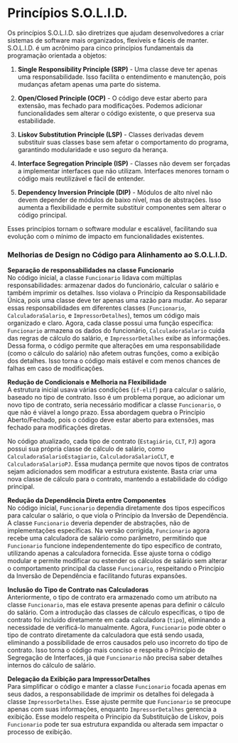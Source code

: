 # Princípios S.O.L.I.D.

Os princípios S.O.L.I.D. são diretrizes que ajudam desenvolvedores a criar sistemas de software mais organizados, flexíveis e fáceis de manter. S.O.L.I.D. é um acrônimo para cinco princípios fundamentais da programação orientada a objetos:

1. **Single Responsibility Principle (SRP)** - Uma classe deve ter apenas uma responsabilidade. Isso facilita o entendimento e manutenção, pois mudanças afetam apenas uma parte do sistema.

2. **Open/Closed Principle (OCP)** - O código deve estar aberto para extensão, mas fechado para modificações. Podemos adicionar funcionalidades sem alterar o código existente, o que preserva sua estabilidade.

3. **Liskov Substitution Principle (LSP)** - Classes derivadas devem substituir suas classes base sem afetar o comportamento do programa, garantindo modularidade e uso seguro da herança.

4. **Interface Segregation Principle (ISP)** - Classes não devem ser forçadas a implementar interfaces que não utilizam. Interfaces menores tornam o código mais reutilizável e fácil de entender.

5. **Dependency Inversion Principle (DIP)** - Módulos de alto nível não devem depender de módulos de baixo nível, mas de abstrações. Isso aumenta a flexibilidade e permite substituir componentes sem alterar o código principal.

Esses princípios tornam o software modular e escalável, facilitando sua evolução com o mínimo de impacto em funcionalidades existentes.

### Melhorias de Design no Código para Alinhamento ao S.O.L.I.D.

**Separação de responsabilidades na classe Funcionario**  
No código inicial, a classe `Funcionario` lidava com múltiplas responsabilidades: armazenar dados do funcionário, calcular o salário e também imprimir os detalhes. Isso violava o Princípio da Responsabilidade Única, pois uma classe deve ter apenas uma razão para mudar. Ao separar essas responsabilidades em diferentes classes (`Funcionario`, `CalculadoraSalario`, e `ImpressorDetalhes`), temos um código mais organizado e claro. Agora, cada classe possui uma função específica: `Funcionario` armazena os dados do funcionário, `CalculadoraSalario` cuida das regras de cálculo do salário, e `ImpressorDetalhes` exibe as informações. Dessa forma, o código permite que alterações em uma responsabilidade (como o cálculo do salário) não afetem outras funções, como a exibição dos detalhes. Isso torna o código mais estável e com menos chances de falhas em caso de modificações.

**Redução de Condicionais e Melhoria na Flexibilidade**  
A estrutura inicial usava várias condições (`if-elif`) para calcular o salário, baseado no tipo de contrato. Isso é um problema porque, ao adicionar um novo tipo de contrato, seria necessário modificar a classe `Funcionario`, o que não é viável a longo prazo. Essa abordagem quebra o Princípio Aberto/Fechado, pois o código deve estar aberto para extensões, mas fechado para modificações diretas.

No código atualizado, cada tipo de contrato (`Estagiário`, `CLT`, `PJ`) agora possui sua própria classe de cálculo de salário, como `CalculadoraSalarioEstagiario`, `CalculadoraSalarioCLT`, e `CalculadoraSalarioPJ`. Essa mudança permite que novos tipos de contratos sejam adicionados sem modificar a estrutura existente. Basta criar uma nova classe de cálculo para o contrato, mantendo a estabilidade do código principal.

**Redução da Dependência Direta entre Componentes**  
No código inicial, `Funcionario` dependia diretamente dos tipos específicos para calcular o salário, o que viola o Princípio da Inversão de Dependência. A classe `Funcionario` deveria depender de abstrações, não de implementações específicas. Na versão corrigida, `Funcionario` agora recebe uma calculadora de salário como parâmetro, permitindo que `Funcionario` funcione independentemente do tipo específico de contrato, utilizando apenas a calculadora fornecida. Esse ajuste torna o código modular e permite modificar ou estender os cálculos de salário sem alterar o comportamento principal da classe `Funcionario`, respeitando o Princípio da Inversão de Dependência e facilitando futuras expansões.

**Inclusão do Tipo de Contrato nas Calculadoras**  
Anteriormente, o tipo de contrato era armazenado como um atributo na classe `Funcionario`, mas ele estava presente apenas para definir o cálculo do salário. Com a introdução das classes de cálculo específicas, o tipo de contrato foi incluído diretamente em cada calculadora (`tipo`), eliminando a necessidade de verificá-lo manualmente. Agora, `Funcionario` pode obter o tipo de contrato diretamente da calculadora que está sendo usada, eliminando a possibilidade de erros causados pelo uso incorreto do tipo de contrato. Isso torna o código mais conciso e respeita o Princípio de Segregação de Interfaces, já que `Funcionario` não precisa saber detalhes internos do cálculo de salário.

**Delegação da Exibição para ImpressorDetalhes**  
Para simplificar o código e manter a classe `Funcionario` focada apenas em seus dados, a responsabilidade de imprimir os detalhes foi delegada à classe `ImpressorDetalhes`. Esse ajuste permite que `Funcionario` se preocupe apenas com suas informações, enquanto `ImpressorDetalhes` gerencia a exibição. Esse modelo respeita o Princípio da Substituição de Liskov, pois `Funcionario` pode ter sua estrutura expandida ou alterada sem impactar o processo de exibição.
#
